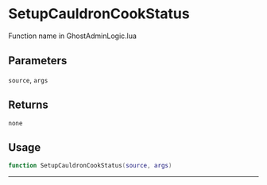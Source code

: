 # SetupCauldronCookStatus
Function name in GhostAdminLogic.lua
## Parameters
`source`, `args`
## Returns
`none`
## Usage
```lua
function SetupCauldronCookStatus(source, args)
```
---
